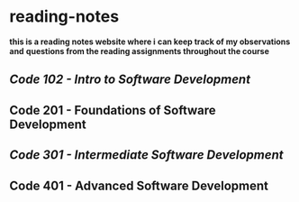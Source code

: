 # reading-notes
**this is a reading notes website where i**
**can keep track of my observations and**
**questions from the reading assignments throughout the course**

 ## *Code 102 - Intro to Software Development*
 ## Code 201 - Foundations of Software Development
 ## ***Code 301 - Intermediate Software Development***
 ## Code 401 - Advanced Software Development